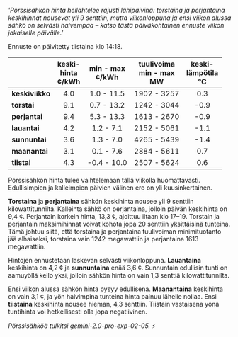 *'Pörssisähkön hinta heilahtelee rajusti lähipäivinä: torstaina ja perjantaina keskihinnat nousevat yli 9 senttiin, mutta viikonloppuna ja ensi viikon alussa sähkö on selvästi halvempaa – katso tästä päiväkohtainen ennuste viikon jokaiselle päivälle.'*


Ennuste on päivitetty tiistaina klo 14:18.

|    | keski-<br>hinta<br>¢/kWh | min - max<br>¢/kWh | tuulivoima<br>min - max<br>MW | keski-<br>lämpötila<br>°C |
|:---|:---:|:---:|:---:|:---:|
| **keskiviikko** | 4.0 | 1.0 - 11.5 | 1902 - 3257 | 0.3 |
| **torstai**     | 9.1 | 0.7 - 13.2 | 1242 - 3044 | -0.9 |
| **perjantai**   | 9.4 | 5.3 - 13.3 | 1613 - 2670 | -0.9 |
| **lauantai**    | 4.2 | 1.2 - 7.1  | 2152 - 5061 | -1.1 |
| **sunnuntai**   | 3.6 | 1.3 - 7.0  | 4265 - 5439 | -1.4 |
| **maanantai**   | 3.1 | 0.1 - 7.6  | 2884 - 5611 | 0.7  |
| **tiistai**     | 4.3 | -0.4 - 10.0 | 2507 - 5624 | 0.6  |

Pörssisähkön hinta tulee vaihtelemaan tällä viikolla huomattavasti. Edullisimpien ja kalleimpien päivien välinen ero on yli kuusinkertainen.

**Torstaina** ja **perjantaina** sähkön keskihinta nousee yli 9 senttiin kilowattitunnilta. Kalleinta sähkö on perjantaina, jolloin päivän keskihinta on 9,4 ¢. Perjantain korkein hinta, 13,3 ¢, ajoittuu iltaan klo 17–19. Torstain ja perjantain maksimihinnat voivat kohota jopa 20 senttiin yksittäisinä tunteina. Tämä johtuu siitä, että torstaina ja perjantaina tuulivoiman minimituotanto jää alhaiseksi, torstaina vain 1242 megawattiin ja perjantaina 1613 megawattiin.

Hintojen ennustetaan laskevan selvästi viikonloppuna. **Lauantaina** keskihinta on 4,2 ¢ ja **sunnuntaina** enää 3,6 ¢. Sunnuntain edullisin tunti on aamuyöllä kello yksi, jolloin sähkön hinta on vain 1,3 senttiä kilowattitunnilta.

Ensi viikon alussa sähkön hinta pysyy edullisena. **Maanantaina** keskihinta on vain 3,1 ¢, ja yön halvimpina tunteina hinta painuu lähelle nollaa. Ensi **tiistaina** keskihinta nousee hieman, 4,3 senttiin. Tiistain vastaisena yönä tuntihinta voi hetkellisesti olla jopa negatiivinen.

*Pörssisähköä tulkitsi gemini-2.0-pro-exp-02-05.* ⚡

